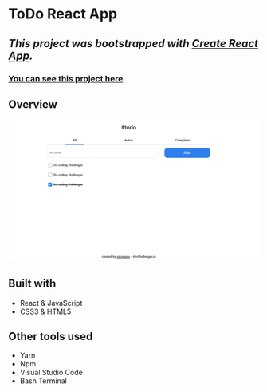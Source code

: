 # **ToDo React App**
## *This project was bootstrapped with [Create React App](https://github.com/facebook/create-react-app).*
### [You can see this project here](netlify)

## **Overview**
![screenshot](./screenshot.png)

## **Built with**
* React & JavaScript
* CSS3 & HTML5

## **Other tools used**
* Yarn
* Npm
* Visual Studio Code
* Bash Terminal